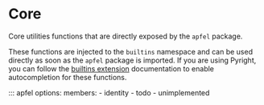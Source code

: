 # Core 

Core utilities functions that are directly exposed by the `apfel` package.

These functions are injected to the `builtins` namespace and can be used directly
  as soon as the `apfel` package is imported.
If you are using Pyright, you can follow the [builtins extension](https://github.com/microsoft/pyright/blob/main/docs/builtins.md) documentation to enable autocompletion for these functions.

::: apfel
    options:
        members:
          - identity
          - todo
          - unimplemented
